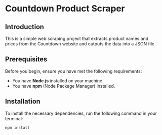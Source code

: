# Countdown Product Scraper

## Introduction

This is a simple web scraping project that extracts product names and prices from the Countdown website and outputs the data into a JSON file.

## Prerequisites

Before you begin, ensure you have met the following requirements:

- You have **Node.js** installed on your machine.
- You have **npm** (Node Package Manager) installed.

## Installation

To install the necessary dependencies, run the following command in your terminal:

```bash
npm install
